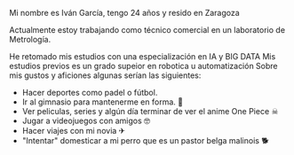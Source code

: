 Mi nombre es Iván García, tengo 24 años y resido en Zaragoza

Actualmente estoy trabajando como técnico comercial en un laboratorio de Metrología.

He retomado mis estudios con una especialización en IA y BIG DATA
Mis estudios previos es un grado supeior en robotica u automatización
Sobre mis gustos y aficiones algunas serían las siguientes:
- Hacer deportes como padel o fútbol.
- Ir al gimnasio para mantenerme en forma. 💪
- Ver peliculas, series y algún día terminar de ver el anime One Piece ☠
- Jugar a videojuegos con amigos 🤓
- Hacer viajes con mi novia ✈
- "Intentar" domesticar a mi perro que es un pastor belga malinois 🐕

